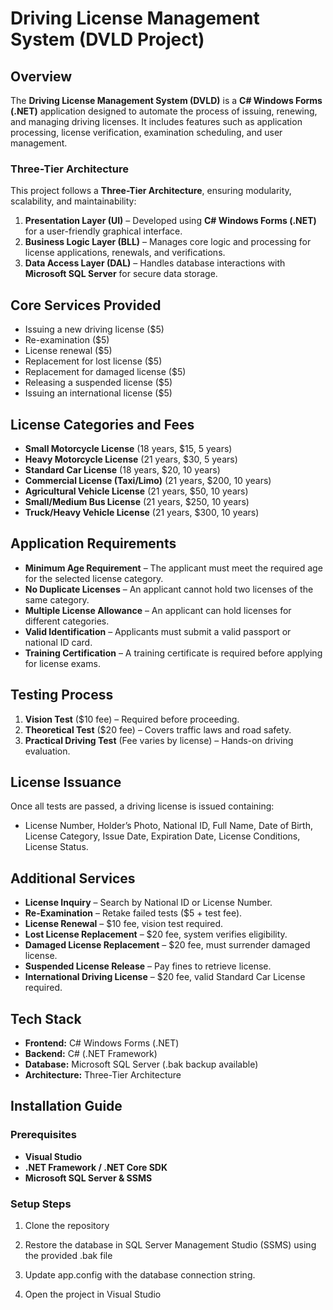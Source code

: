# Driving License Management System (DVLD Project)

## Overview
The **Driving License Management System (DVLD)** is a **C# Windows Forms (.NET)** application designed to automate the process of issuing, renewing, and managing driving licenses. It includes features such as application processing, license verification, examination scheduling, and user management.

### Three-Tier Architecture
This project follows a **Three-Tier Architecture**, ensuring modularity, scalability, and maintainability:
1. **Presentation Layer (UI)** – Developed using **C# Windows Forms (.NET)** for a user-friendly graphical interface.
2. **Business Logic Layer (BLL)** – Manages core logic and processing for license applications, renewals, and verifications.
3. **Data Access Layer (DAL)** – Handles database interactions with **Microsoft SQL Server** for secure data storage.

## Core Services Provided
- Issuing a new driving license ($5)
- Re-examination ($5)
- License renewal ($5)
- Replacement for lost license ($5)
- Replacement for damaged license ($5)
- Releasing a suspended license ($5)
- Issuing an international license ($5)

## License Categories and Fees
- **Small Motorcycle License** (18 years, $15, 5 years)
- **Heavy Motorcycle License** (21 years, $30, 5 years)
- **Standard Car License** (18 years, $20, 10 years)
- **Commercial License (Taxi/Limo)** (21 years, $200, 10 years)
- **Agricultural Vehicle License** (21 years, $50, 10 years)
- **Small/Medium Bus License** (21 years, $250, 10 years)
- **Truck/Heavy Vehicle License** (21 years, $300, 10 years)

## Application Requirements
- **Minimum Age Requirement** – The applicant must meet the required age for the selected license category.
- **No Duplicate Licenses** – An applicant cannot hold two licenses of the same category.
- **Multiple License Allowance** – An applicant can hold licenses for different categories.
- **Valid Identification** – Applicants must submit a valid passport or national ID card.
- **Training Certification** – A training certificate is required before applying for license exams.

## Testing Process
1. **Vision Test** ($10 fee) – Required before proceeding.
2. **Theoretical Test** ($20 fee) – Covers traffic laws and road safety.
3. **Practical Driving Test** (Fee varies by license) – Hands-on driving evaluation.

## License Issuance
Once all tests are passed, a driving license is issued containing:
- License Number, Holder’s Photo, National ID, Full Name, Date of Birth, License Category, Issue Date, Expiration Date, License Conditions, License Status.

## Additional Services
- **License Inquiry** – Search by National ID or License Number.
- **Re-Examination** – Retake failed tests ($5 + test fee).
- **License Renewal** – $10 fee, vision test required.
- **Lost License Replacement** – $20 fee, system verifies eligibility.
- **Damaged License Replacement** – $20 fee, must surrender damaged license.
- **Suspended License Release** – Pay fines to retrieve license.
- **International Driving License** – $20 fee, valid Standard Car License required.

## Tech Stack
- **Frontend:** C# Windows Forms (.NET)
- **Backend:** C# (.NET Framework)
- **Database:** Microsoft SQL Server (.bak backup available)
- **Architecture:** Three-Tier Architecture

## Installation Guide
### Prerequisites
- **Visual Studio**
- **.NET Framework / .NET Core SDK**
- **Microsoft SQL Server & SSMS**

### Setup Steps
1. Clone the repository
  
2. Restore the database in SQL Server Management Studio (SSMS) using the provided .bak file

3. Update app.config with the database connection string.

4. Open the project in Visual Studio
